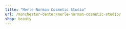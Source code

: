 ```yaml
---
title: "Merle Norman Cosmetic Studio"
url: /manchester-center/merle-norman-cosmetic-studio/
shop: beauty
---
```

